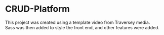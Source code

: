 # CRUD-Platform
This project was created using a template video from Traversey media. Sass was then added to style the front end, and other features were added.


